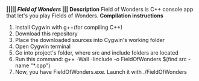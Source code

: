 **||||| *Field of Wonders* |||**
**Description**
  Field of Wonders is C++ console app that let's you play Fields of Wonders.
**Compilation instructions**
  1. Install Cygwin with g++(for compiling C++)
  2. Download this repository
  3. Place the downloaded sources into Cygwin's working folder
  4. Open Cygwin terminal
  5. Go into project's folder, where src and include folders are located
  6. Run this command: g++ -Wall -Iinclude -o FieldOfWonders $(find src -name "*.cpp")
  7. Now, you have FieldOfWonders.exe. Launch it with ./FieldOfWonders
